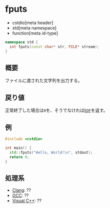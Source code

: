 # fputs
* cstdio[meta header]
* std[meta namespace]
* function[meta id-type]

```cpp
namespace std {
  int fputs(const char* str, FILE* stream);
}
```

## 概要
ファイルに渡された文字列を出力する。

## 戻り値
正常終了した場合は`0`を、そうでなければ[`EOF`](/reference/cstdio/eof.md)を返す。

## 例
```cpp example
#include <cstdio>

int main() {
  std::fputs("Hello, World!\n", stdout);
  return 0;
}
```

## 処理系
- [Clang](/implementation.md#clang): ??
- [GCC](/implementation.md#gcc): ??
- [Visual C++](/implementation.md#visual_cpp): ??
